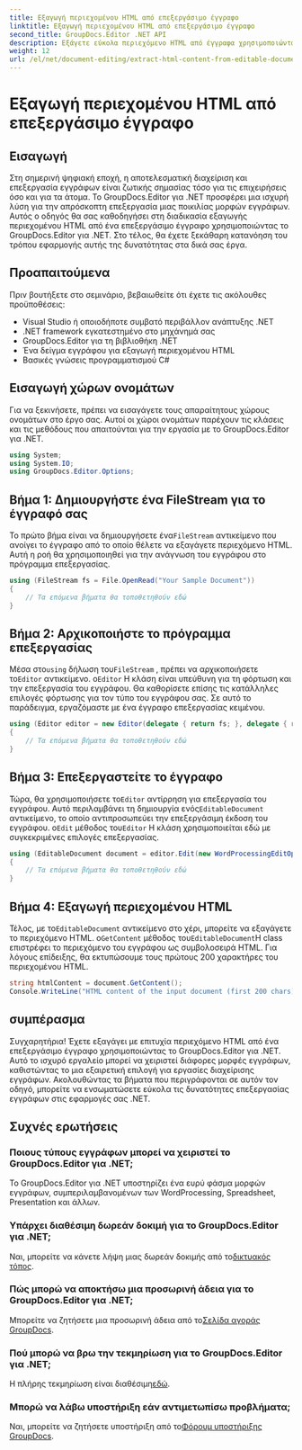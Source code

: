 ```yaml
---
title: Εξαγωγή περιεχομένου HTML από επεξεργάσιμο έγγραφο
linktitle: Εξαγωγή περιεχομένου HTML από επεξεργάσιμο έγγραφο
second_title: GroupDocs.Editor .NET API
description: Εξάγετε εύκολα περιεχόμενο HTML από έγγραφα χρησιμοποιώντας το GroupDocs.Editor για .NET. Ακολουθήστε τον λεπτομερή οδηγό μας για απρόσκοπτη ενσωμάτωση και διαχείριση εγγράφων.
weight: 12
url: /el/net/document-editing/extract-html-content-from-editable-document/
---
```


# Εξαγωγή περιεχομένου HTML από επεξεργάσιμο έγγραφο

## Εισαγωγή
Στη σημερινή ψηφιακή εποχή, η αποτελεσματική διαχείριση και επεξεργασία εγγράφων είναι ζωτικής σημασίας τόσο για τις επιχειρήσεις όσο και για τα άτομα. Το GroupDocs.Editor για .NET προσφέρει μια ισχυρή λύση για την απρόσκοπτη επεξεργασία μιας ποικιλίας μορφών εγγράφων. Αυτός ο οδηγός θα σας καθοδηγήσει στη διαδικασία εξαγωγής περιεχομένου HTML από ένα επεξεργάσιμο έγγραφο χρησιμοποιώντας το GroupDocs.Editor για .NET. Στο τέλος, θα έχετε ξεκάθαρη κατανόηση του τρόπου εφαρμογής αυτής της δυνατότητας στα δικά σας έργα.
## Προαπαιτούμενα
Πριν βουτήξετε στο σεμινάριο, βεβαιωθείτε ότι έχετε τις ακόλουθες προϋποθέσεις:
- Visual Studio ή οποιοδήποτε συμβατό περιβάλλον ανάπτυξης .NET
- .NET framework εγκατεστημένο στο μηχάνημά σας
- GroupDocs.Editor για τη βιβλιοθήκη .NET
- Ένα δείγμα εγγράφου για εξαγωγή περιεχομένου HTML
- Βασικές γνώσεις προγραμματισμού C#
## Εισαγωγή χώρων ονομάτων
Για να ξεκινήσετε, πρέπει να εισαγάγετε τους απαραίτητους χώρους ονομάτων στο έργο σας. Αυτοί οι χώροι ονομάτων παρέχουν τις κλάσεις και τις μεθόδους που απαιτούνται για την εργασία με το GroupDocs.Editor για .NET.
```csharp
using System;
using System.IO;
using GroupDocs.Editor.Options;
```
## Βήμα 1: Δημιουργήστε ένα FileStream για το έγγραφό σας
Το πρώτο βήμα είναι να δημιουργήσετε ένα`FileStream` αντικείμενο που ανοίγει το έγγραφο από το οποίο θέλετε να εξαγάγετε περιεχόμενο HTML. Αυτή η ροή θα χρησιμοποιηθεί για την ανάγνωση του εγγράφου στο πρόγραμμα επεξεργασίας.
```csharp
using (FileStream fs = File.OpenRead("Your Sample Document"))
{
    // Τα επόμενα βήματα θα τοποθετηθούν εδώ
}
```
## Βήμα 2: Αρχικοποιήστε το πρόγραμμα επεξεργασίας
 Μέσα στο`using` δήλωση του`FileStream` , πρέπει να αρχικοποιήσετε το`Editor` αντικείμενο. ο`Editor` Η κλάση είναι υπεύθυνη για τη φόρτωση και την επεξεργασία του εγγράφου. Θα καθορίσετε επίσης τις κατάλληλες επιλογές φόρτωσης για τον τύπο του εγγράφου σας. Σε αυτό το παράδειγμα, εργαζόμαστε με ένα έγγραφο επεξεργασίας κειμένου.
```csharp
using (Editor editor = new Editor(delegate { return fs; }, delegate { return new WordProcessingLoadOptions(); }))
{
    // Τα επόμενα βήματα θα τοποθετηθούν εδώ
}
```
## Βήμα 3: Επεξεργαστείτε το έγγραφο
 Τώρα, θα χρησιμοποιήσετε το`Editor` αντίρρηση για επεξεργασία του εγγράφου. Αυτό περιλαμβάνει τη δημιουργία ενός`EditableDocument` αντικείμενο, το οποίο αντιπροσωπεύει την επεξεργάσιμη έκδοση του εγγράφου. ο`Edit` μέθοδος του`Editor` Η κλάση χρησιμοποιείται εδώ με συγκεκριμένες επιλογές επεξεργασίας.
```csharp
using (EditableDocument document = editor.Edit(new WordProcessingEditOptions()))
{
    // Τα επόμενα βήματα θα τοποθετηθούν εδώ
}
```
## Βήμα 4: Εξαγωγή περιεχομένου HTML
 Τέλος, με το`EditableDocument` αντικείμενο στο χέρι, μπορείτε να εξαγάγετε το περιεχόμενο HTML. ο`GetContent` μέθοδος του`EditableDocument`Η class επιστρέφει το περιεχόμενο του εγγράφου ως συμβολοσειρά HTML. Για λόγους επίδειξης, θα εκτυπώσουμε τους πρώτους 200 χαρακτήρες του περιεχομένου HTML.
```csharp
string htmlContent = document.GetContent();
Console.WriteLine("HTML content of the input document (first 200 chars): {0}", htmlContent.Substring(0, 200));
```

## συμπέρασμα
Συγχαρητήρια! Έχετε εξαγάγει με επιτυχία περιεχόμενο HTML από ένα επεξεργάσιμο έγγραφο χρησιμοποιώντας το GroupDocs.Editor για .NET. Αυτό το ισχυρό εργαλείο μπορεί να χειριστεί διάφορες μορφές εγγράφων, καθιστώντας το μια εξαιρετική επιλογή για εργασίες διαχείρισης εγγράφων. Ακολουθώντας τα βήματα που περιγράφονται σε αυτόν τον οδηγό, μπορείτε να ενσωματώσετε εύκολα τις δυνατότητες επεξεργασίας εγγράφων στις εφαρμογές σας .NET.
## Συχνές ερωτήσεις
### Ποιους τύπους εγγράφων μπορεί να χειριστεί το GroupDocs.Editor για .NET;
Το GroupDocs.Editor για .NET υποστηρίζει ένα ευρύ φάσμα μορφών εγγράφων, συμπεριλαμβανομένων των WordProcessing, Spreadsheet, Presentation και άλλων.
### Υπάρχει διαθέσιμη δωρεάν δοκιμή για το GroupDocs.Editor για .NET;
 Ναι, μπορείτε να κάνετε λήψη μιας δωρεάν δοκιμής από το[δικτυακός τόπος](https://releases.groupdocs.com/).
### Πώς μπορώ να αποκτήσω μια προσωρινή άδεια για το GroupDocs.Editor για .NET;
 Μπορείτε να ζητήσετε μια προσωρινή άδεια από το[Σελίδα αγοράς GroupDocs](https://purchase.groupdocs.com/temporary-license/).
### Πού μπορώ να βρω την τεκμηρίωση για το GroupDocs.Editor για .NET;
 Η πλήρης τεκμηρίωση είναι διαθέσιμη[εδώ](https://tutorials.groupdocs.com/editor/net/).
### Μπορώ να λάβω υποστήριξη εάν αντιμετωπίσω προβλήματα;
 Ναι, μπορείτε να ζητήσετε υποστήριξη από το[Φόρουμ υποστήριξης GroupDocs](https://forum.groupdocs.com/c/editor/20).